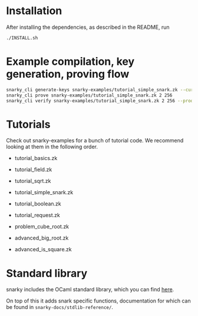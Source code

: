 # Installation

After installing the dependencies, as described in the README,
run

```bash
./INSTALL.sh
```

# Example compilation, key generation, proving flow

```bash
snarky_cli generate-keys snarky-examples/tutorial_simple_snark.zk --curve Bn128
snarky_cli prove snarky-examples/tutorial_simple_snark.zk 2 256
snarky_cli verify snarky-examples/tutorial_simple_snark.zk 2 256 --proof tutorial_simple_snark_gen.zkp
```

# Tutorials
Check out snarky-examples for a bunch of tutorial code.
We recommend looking at them in the following order.

- tutorial_basics.zk
- tutorial_field.zk    
- tutorial_sqrt.zk
- tutorial_simple_snark.zk
- tutorial_boolean.zk
- tutorial_request.zk

- problem_cube_root.zk
- advanced_big_root.zk 
- advanced_is_square.zk

# Standard library
snarky includes the OCaml standard library, which you can find
[here](https://caml.inria.fr/pub/docs/manual-ocaml/libref/).

On top of this it adds snark specific functions, documentation for
which can be found in `snarky-docs/stdlib-reference/`.
